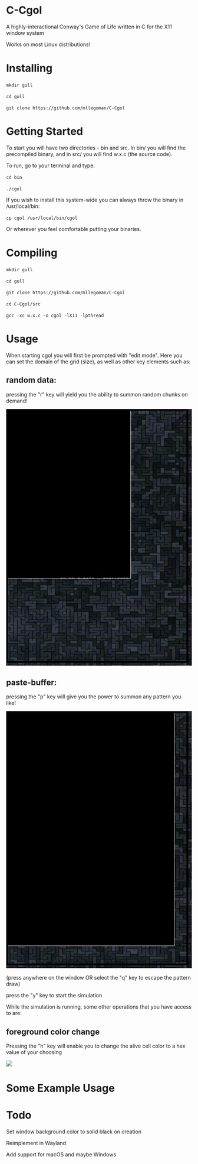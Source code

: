 # C-Cgol
A highly-interactional Conway's Game of Life written in C for the X11 window system

Works on most Linux distributions!

# Installing

`mkdir gull`

`cd gull`

`git clone https://github.com/mllegoman/C-Cgol`

# Getting Started

To start you will have two directories - bin and src. In bin/ you will find the precompiled binary, and in src/ you will find w.x.c (the source code).

To run, go to your terminal and type:

`cd bin`

`./cgol`

If you wish to install this system-wide you can always throw the binary in /usr/local/bin:

`cp cgol /usr/local/bin/cgol`

Or wherever you feel comfortable putting your binaries.

# Compiling

`mkdir gull`

`cd gull`

`git clone https://github.com/mllegoman/C-Cgol`

`cd C-Cgol/src`

`gcc -xc w.x.c -o cgol -lX11 -lpthread`

# Usage
When starting cgol you will first be prompted with "edit mode". Here you can set the domain of the grid (size), as well as other key elements such as:

## random data:

pressing the "r" key will yield you the ability to summon random chunks on demand!

![](gif/rand.gif)

## paste-buffer:

pressing the "p" key will give you the power to summon any pattern you like!

![](gif/paste.gif)

(press anywhere on the window OR select the "q" key to escape the pattern draw)

press the "y" key to start the simulation

While the simulation is running, some other operations that you have access to are:

## foreground color change
Pressing the "h" key will enable you to change the alive cell color to a hex value of your choosing

![](gif/hextoggle.gif)


# Some Example Usage

# Todo

Set window background color to solid black on creation

Reimplement in Wayland

Add support for macOS and maybe Windows

